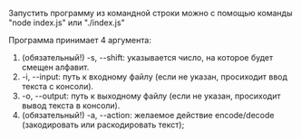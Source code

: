 Запустить программу из командной строки можно с помощью команды "node index.js" или "./index.js"

Программа принимает 4 аргумента: 

1. (обязательный!) -s, --shift: указывается число, на которое будет смещен алфавит.
2. -i, --input: путь к входному файлу (если не указан, просиходит ввод текста с консоли).
3. -o, --output: путь к выходному файлу (если не указан, просиходит вывод текста в консоли).
4. (обязательный!) -a, --action: желаемое действие encode/decode (закодировать или раскодировать текст);